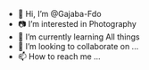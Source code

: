 - 👋 Hi, I’m @Gajaba-Fdo
- 📷 I’m interested in Photography
- 🌱 I’m currently learning All things 
- 💞️ I’m looking to collaborate on ...
- 📫 How to reach me ...

<!---
Gajaba-Fdo/Gajaba-Fdo is a ✨ special ✨ repository because its `README.md` (this file) appears on your GitHub profile.
You can click the Preview link to take a look at your changes.
--->
